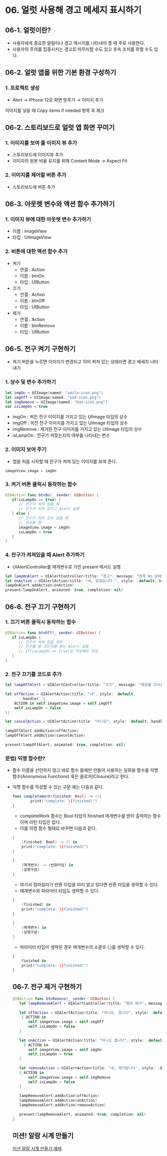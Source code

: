# 06. 얼럿 사용해 경고 메세지 표시하기

## 06-1. 얼럿이란?

- 사용자에게 중요한 알림이나 경고 메시지를 나타내야 할 때 주로 사용한다.
- 사용자의 주의를 집중시키는 경고로 마무리할 수도 있고 후속 조치를 취할 수도 있다.

## 06-2. 얼럿 앱을 위한 기본 환경 구성하기

### 1. 프로젝트 생성

- Alert → IPhone 12로 화면 맞추기 → 이미지 추가

이미지를 넣을 때 Copy items if needed 항목 꼭 체크

## 06-2. 스토리보드로 얼럿 앱 화면 꾸미기

### 1. 이미지를 보여 줄 이미지 뷰 추가

- 스토리보드에 이미지뷰 추가
- 이미지의 원본 비율 유지를 위해 Content Mode → Aspect Fit

### 2. 이미지를 제어할 버튼 추가

- 스토리보드에 버튼 추가

## 06-3. 아웃렛 변수와 액션 함수 추가하기

### 1. 이미지 뷰에 대한 아웃렛 변수 추가하기

- 이름 : imageView
- 타입 : UIImageView

### 2. 버튼에 대한 액션 함수 추가

- 켜기
    - 연결 : Action
    - 이름 : btnOn
    - 타입 : UIButton
- 끄기
    - 연결 : Action
    - 이름 : btnOff
    - 타입 : UIButton
- 제거
    - 연결 :  Action
    - 이름 : btnRemove
    - 타입 : UIButton

## 06-5. 전구 켜기 구현하기

- 켜기 버튼을 누르면 이미지가 변경되고 이미 켜져 있는 상태라면 경고 메세지 나타내기

### 1. 상수 및 변수 추가하기

```swift
let imgOn = UIImage(named: "smile-icon.png")
let imgOff = UIImage(named: "sad-icon.png")
let imgRemove = UIImage(named: "bam-icon.png")
var isLampOn = true
```

- imgOn : 켜진 전구 이미지를 가지고 있는 UIImage 타입의 상수
- imgOff : 꺼진 전구 이미지를 가지고 있는 UIImage 타입의 상수
- imgRemove : 제거된 전구 이미지를 가지고 있는 UIImage 타입의 상수
- isLampOn : 전구가 켜졌는지의 여부를 나타내는 변수

### 2. 이미지 보여 주기

- 앱을 처음 시작할 때 전구가 켜져 있는 이미지를 보여 준다.

```swift
imageView.image = imgOn
```

### 3. 켜기 버튼 클릭시 동작하는 함수

```swift
@IBAction func btnOn(_ sender: UIButton) {
   if(isLampOn == true) {
      // 전구가 켜져 있을 때
      // 전구가 켜져 있다고 Alert 실행
   } else {
      // 전구가 켜져 있지 않을 때
      // 전구를 켬
      imageView.image = imgOn
      isLampOn = true
   }
}
```

### 4. 전구가 켜져있을 때 Alert 추가하기

- UIAlertController를 매개변수로 가진 present 메서드 실행

```swift
let lampOnAlert = UIAlertController(title: "경고", message: "현재 On 상태입니다.", preferredStyle: .alert)
let onAction = UIAlertAction(title: "네, 알겠습니다.", style: .default, handler: nil)
lampOnAlert.addAction(onAction)
present(lampOnAlert, animated: true, completion: nil)
```

## 06-6. 전구 끄기 구현하기

### 1. 끄기 버튼 클릭시 동작하는 함수

```swift
@IBAction func btnOff(_ sender: UIButton) {
   if isLampOn {
      // 전구가 켜져 있을 경우
      // 전구를 끌 것인지를 묻는 Alert 실행
      // if(isLampOn == true)로 작성해도 무방
   }
}
```

### 2. 전구 끄기를 코드로 추가

```swift
let lampOffAlert = UIAlertController(title: "끄기", message: "램프를 끄시겠습니까?", preferredStyle: .alert)
            
let offAction = UIAlertAction(title: "네", style: .default, 
		handler: {
    ACTION in self.imageView.image = self.imgOff
    self.isLampOn = false
})

let cancelAction = UIAlertAction(title: "아니오", style: .default, handler: nil)
            
lampOffAlert.addAction(offAction)
lampOffAlert.addAction(cancelAction)
            
present(lampOffAlert, animated: true, completion: nil)
```

### 문법) 익명 함수란?

- 함수 이름을 선언하지 않고 바로 함수 몸체만 만들어 사용하는 일회용 함수를 익명 함수(Anonymous Functions) 혹은 클로저(Closure)라고 한다.
- 익명 함수를 작성할 수 있는 구문 예는 다음과 같다.
    
    ```swift
    func completeWork(finished: Bool) -> (){
    		print("complete: \(finished)")
    }
    ```
    
    - completeWork 함수는 Bool 타입의 finished 매개변수를 받아 출력하는 함수이며 리턴 타입은 없다.
    - 이를 익명 함수 형태로 바꾸면 다음과 같다.
    
    ```swift
    {
    	(finished: Bool) -> () in
    	print("complete: \(finished)")
    }
    ```
    
    ```swift
    {
    	(매개변수) -> (반환타입) in 
    	(실행구문)
    }
    ```
    
    - 여기서 컴파일러가 반환 타입을 미리 알고 있다면 반환 타입을 생략할 수 있다.
    - 매개변수와 파라미터 타입도 생략할 수 있다.
    
    ```swift
    {
    	(finished) in
    	print("complete: \(finished)")
    }
    ```
    
    ```swift
    {
    	(매개변수) in 
    	(실행구문)
    }
    ```
    
    - 파라미터 타입이 생략된 경우 매개변수의 소괄호 (,)를 생략할 수 있다.
    
    ```swift
    {
    	finished in 
    	print("complete: \(finished)")
    }
    ```
    
    ## 06-7. 전구 제거 구현하기
    
    ```swift
    @IBAction func btnRemove(_ sender: UIButton) {
       let lampRemoveAlert = UIAlertController(title: "램프 제거", message: "램프를 제거하시겠습니까?", preferredStyle: .alert)
            
       let offAction = UIAlertAction(title: "아니오, 끕니다", style: .default) 
    	{ ACTION in
           self.imageView.image = self.imgOff
           self.isLampOn = false
       }
            
       let onAction = UIAlertAction(title: "아니오 켭니다", style: .default) 
    	 { ACTION in
           self.imageView.image = self.imgOn
           self.isLampOn = true
       }
            
       let removeAction = UIAlertAction(title: "네, 제거합니다", style: .destructive) 
       { ACTION in
           self.imageView.image = self.imgRemove
           self.isLampOn = false
       }
            
       lampRemoveAlert.addAction(offAction)
       lampRemoveAlert.addAction(onAction)
       lampRemoveAlert.addAction(removeAction)
            
       present(lampRemoveAlert, animated: true, completion: nil)
    }
    ```
    
    ## 미션! 알람 시계 만들기
    [미션 알람 시계 만들기 예제](https://github.com/mingging/doit_ios_study/tree/master/06/AlarmClock).
